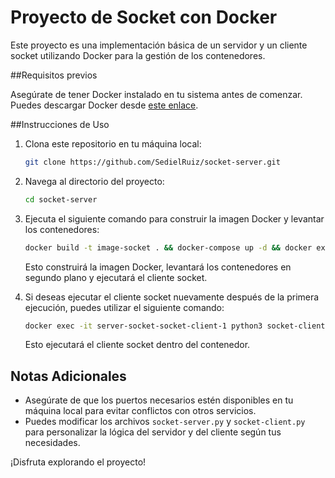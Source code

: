 # Proyecto de Socket con Docker

Este proyecto es una implementación básica de un servidor y un cliente socket utilizando Docker para la gestión de los contenedores.

##Requisitos previos

Asegúrate de tener Docker instalado en tu sistema antes de comenzar. Puedes descargar Docker desde [este enlace](https://www.docker.com/get-started).

##Instrucciones de Uso

1. Clona este repositorio en tu máquina local:

    ```bash
    git clone https://github.com/SedielRuiz/socket-server.git
    ```

2. Navega al directorio del proyecto:

    ```bash
    cd socket-server
    ```

3. Ejecuta el siguiente comando para construir la imagen Docker y levantar los contenedores:

    ```bash
    docker build -t image-socket . && docker-compose up -d && docker exec -it server-socket-socket-client-1 python3 socket-client.py
    ```

    Esto construirá la imagen Docker, levantará los contenedores en segundo plano y ejecutará el cliente socket.

4. Si deseas ejecutar el cliente socket nuevamente después de la primera ejecución, puedes utilizar el siguiente comando:

    ```bash
    docker exec -it server-socket-socket-client-1 python3 socket-client.py
    ```

    Esto ejecutará el cliente socket dentro del contenedor.

## Notas Adicionales

- Asegúrate de que los puertos necesarios estén disponibles en tu máquina local para evitar conflictos con otros servicios.
- Puedes modificar los archivos `socket-server.py` y `socket-client.py` para personalizar la lógica del servidor y del cliente según tus necesidades.

¡Disfruta explorando el proyecto!

